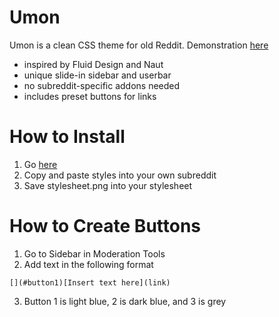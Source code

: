 # Umon
Umon is a clean CSS theme for old Reddit. Demonstration [here](https://www.reddit.com/r/Umon/)

- inspired by Fluid Design and Naut
- unique slide-in sidebar and userbar
- no subreddit-specific addons needed
- includes preset buttons for links

# How to Install

1. Go [here](https://www.reddit.com/r/Umon/about/stylesheet/)
2. Copy and paste styles into your own subreddit
3. Save stylesheet.png into your stylesheet

# How to Create Buttons

1. Go to Sidebar in Moderation Tools
2. Add text in the following format
```
[](#button1)[Insert text here](link)
```
3. Button 1 is light blue, 2 is dark blue, and 3 is grey
